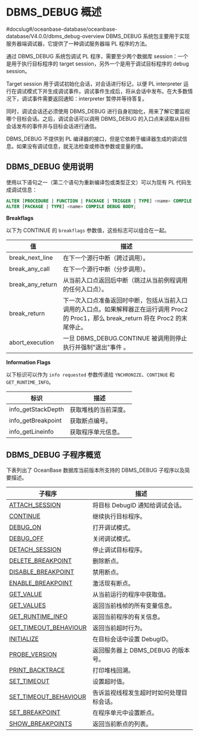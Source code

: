 DBMS_DEBUG 概述 
==================================
#docslug#/oceanbase-database/oceanbase-database/V4.0.0/dbms_debug-overview
DBMS_DEBUG 系统包主要用于实现服务器端调试器，它提供了一种调试服务器端 PL 程序的方法。

通过 DBMS_DEBUG 系统包调试 PL 程序，需要至少两个数据库 session：一个是用于执行目标程序的 target session，另外一个是用于调试目标程序的 debug session。

Target session 用于调试初始化会话，对会话进行标记，以便 PL interpreter 运行在调试模式下并生成调试事件。调试事件生成后，将从会话中发布。在大多数情况下，调试事件需要返回通知：interpreter 暂停并等待答复。

同时，调试会话还必须使用 DBMS_DEBUG 进行自身初始化，用来了解它要监视哪个目标会话。之后，调试会话可以调用 DBMS_DEBUG 的入口点来读取从目标会话发布的事件并与目标会话进行通信。

DBMS_DEBUG 不提供到 PL 编译器的接口，但是它依赖于编译器生成的调试信息。如果没有调试信息，就无法检查或修改参数或变量的值。

DBMS_DEBUG 使用说明 
------------------------

使用以下语句之一（第二个语句为重新编译包或类型正文）可以为现有 PL 代码生成调试信息：

```sql
ALTER [PROCEDURE | FUNCTION | PACKAGE | TRIGGER | TYPE] <name> COMPILE DEBUG;
ALTER [PACKAGE | TYPE] <name> COMPILE DEBUG BODY;
```



**Breakflags** 

以下为 CONTINUE 的 `breakflags` 参数值，这些标志可以组合在一起。


|      **值**       |                                        **描述**                                         |
|------------------|---------------------------------------------------------------------------------------|
| break_next_line  | 在下一个源行中断（跨过调用）。                                                                       |
| break_any_call   | 在下一个源行中断（分步调用）。                                                                       |
| break_any_return | 从当前入口点返回后中断（跳过从当前例程调用的任何入口点）。                                                         |
| break_return     | 下一次入口点准备返回时中断，包括从当前入口调用的入口点。如果解释器正在运行调用 Proc2 的 Proc1，那么 break_return 将在 Proc2 的末尾停止。 |
| abort_execution  | 一旦 DBMS_DEBUG.CONTINUE 被调用则停止执行并强制"退出"事件 。                                            |



**Information Flags** 

以下标识可以作为 `info requested` 参数传递给 `YNCHRONIZE`、`CONTINUE` 和 `GET_RUNTIME_INFO`。


|       **标识**       |   **描述**   |
|--------------------|------------|
| info_getStackDepth | 获取堆栈的当前深度。 |
| info_getBreakpoint | 获取断点编号。    |
| info_getLineinfo   | 获取程序单元信息。  |



DBMS_DEBUG 子程序概览 
-------------------------

下表列出了 OceanBase 数据库当前版本所支持的 DBMS_DEBUG 子程序以及简要描述。


|                               **子程序**                                |         **描述**          |
|----------------------------------------------------------------------|-------------------------|
| [ATTACH_SESSION](../5.DBMS_DEBUG/2.ATTACH_SESSION.md)        | 将目标 DebugID 通知给调试会话。    |
| [CONTINUE](../5.DBMS_DEBUG/3.CONTINUE.md)              | 继续执行目标程序。               |
| [DEBUG_ON](../5.DBMS_DEBUG/4.DEBUG_ON.md)              | 打开调试模式。                 |
| [DEBUG_OFF](../5.DBMS_DEBUG/5.DEBUG_OFF.md)             | 关闭调试模式。                 |
| [DETACH_SESSION](../5.DBMS_DEBUG/6.DETACH_SESSION.md)        | 停止调试目标程序。               |
| [DELETE_BREAKPOINT](../5.DBMS_DEBUG/7.DELETE_BREAKPOINT.md)     | 删除断点。                   |
| [DISABLE_BREAKPOINT](../5.DBMS_DEBUG/8.DISABLE_BREAKPOINT.md)    | 禁用断点。                   |
| [ENABLE_BREAKPOINT](../5.DBMS_DEBUG/9.ENABLE_BREAKPOINT.md)     | 激活现有断点。                 |
| [GET_VALUE](../5.DBMS_DEBUG/10.GET_VALUE.md)             | 从当前运行的程序中获取值。           |
| [GET_VALUES](../5.DBMS_DEBUG/11.GET_VALUES.md)            | 返回当前栈帧的所有变量信息。          |
| [GET_RUNTIME_INFO](../5.DBMS_DEBUG/12.GET_RUNTIME_INFO.md)      | 返回当前程序的有关信息。            |
| [GET_TIMEOUT_BEHAVIOUR](../5.DBMS_DEBUG/13.GET_TIMEOUT_BEHAVIOUR.md) | 返回当前超时行为。               |
| [INITIALIZE](../5.DBMS_DEBUG/14.INITIALIZE.md)            | 在目标会话中设置 DebugID。       |
| [PROBE_VERSION](../5.DBMS_DEBUG/15.PROBE_VERSION.md)         | 返回服务器上 DBMS_DEBUG 的版本号。 |
| [PRINT_BACKTRACE](../5.DBMS_DEBUG/16.PRINT_BACKTRACE.md)       | 打印堆栈回溯。                 |
| [SET_TIMEOUT](../5.DBMS_DEBUG/17.SET_TIMEOUT.md)           | 设置超时值。                  |
| [SET_TIMEOUT_BEHAVIOUR](../5.DBMS_DEBUG/18.SET_TIMEOUT_BEHAVIOUR.md) | 告诉监视线程发生超时时如何处理目标会话。    |
| [SET_BREAKPOINT](../5.DBMS_DEBUG/19.SET_BREAKPOINT.md)        | 在程序单元中设置断点。             |
| [SHOW_BREAKPOINTS](../5.DBMS_DEBUG/20.SHOW_BREAKPOINTS.md)      | 返回当前断点的列表。              |



